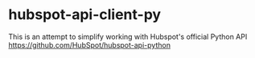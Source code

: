 # hubspot-api-client-py
This is an attempt to simplify working with Hubspot's official Python API https://github.com/HubSpot/hubspot-api-python
